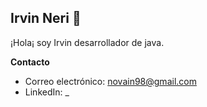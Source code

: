 ## Irvin Neri 👋
¡Hola¡ soy Irvin desarrollador de java.

**Contacto**
* Correo electrónico: novain98@gmail.com
* LinkedIn: _
